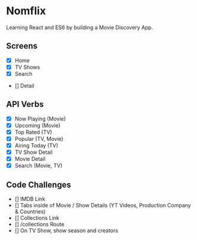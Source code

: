 # Nomflix

Learning React and ES6 by building a Movie Discovery App.

## Screens

- [x] Home
- [x] TV Shows
- [x] Search
- [] Detail

## API Verbs

- [x] Now Playing (Movie)
- [x] Upcoming (Movie)
- [x] Top Rated (TV)
- [x] Popular (TV, Movie)
- [x] Airing Today (TV)
- [x] TV Show Detail
- [x] Movie Detail
- [x] Search (Movie, TV)

## Code Challenges

- [] IMDB Link
- [] Tabs inside of Movie / Show Details (YT Videos, Production Company & Countries)
- [] Collections Link
- [] /collections Route
- [] On TV Show, show season and creators
